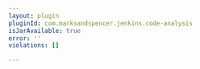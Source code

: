 ```yaml
---
layout: plugin
pluginId: com.marksandspencer.jenkins.code-analysis
isJarAvailable: true
error: ''
violations: []

---
```

